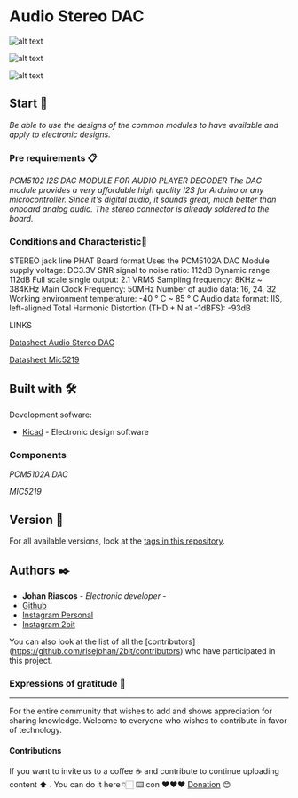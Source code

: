 # Audio Stereo DAC 

![alt text](https://github.com/risejohan/2Bit/blob/main/PCM5102A/image/Top.png "Top")

![alt text](https://github.com/risejohan/2Bit/blob/main/PCM5102A/image/Board.png "Board")

![alt text](https://github.com/risejohan/2Bit/blob/main/PCM5102A/image/sch1.png "Schematic")

## Start 🚀

_Be able to use the designs of the common modules to have available and apply to electronic designs._


### Pre requirements 📋

_PCM5102 I2S DAC MODULE FOR AUDIO PLAYER DECODER
The DAC module provides a very affordable high quality I2S for Arduino or any microcontroller.
Since it's digital audio, it sounds great, much better than onboard analog audio. The stereo connector is already soldered to the board._



### Conditions and Characteristic🔩
STEREO jack line
PHAT Board format
Uses the PCM5102A DAC
Module supply voltage: DC3.3V
SNR signal to noise ratio: 112dB
Dynamic range: 112dB
Full scale single output: 2.1 VRMS
Sampling frequency: 8KHz ~ 384KHz
Main Clock Frequency: 50MHz
Number of audio data: 16, 24, 32
Working environment temperature: -40 ° C ~ 85 ° C
Audio data format: IIS, left-aligned
Total Harmonic Distortion (THD + N at -1dBFS): -93dB

LINKS

[Datasheet Audio Stereo DAC ](https://www.ti.com/lit/ds/symlink/pcm5101.pdf?ts=1639538815020&ref_url=https%253A%252F%252Fwww.google.com%252F)

[Datasheet Mic5219](https://ww1.microchip.com/downloads/en/DeviceDoc/MIC5219-500mA-Peak-Output-LDO-Regulator-DS20006021A.pdf)


## Built with 🛠️

Development sofware:
* [Kicad](https://www.kicad-pcb.org/) - Electronic design software



### Components
_PCM5102A DAC_

_MIC5219_

## Version 📌

For all available versions, look at the [tags in this repository](https://github.com/risejohan/2Bit/tree/main/PCM5102A).

## Authors ✒️
* **Johan Riascos** - *Electronic developer* - 
* [Github](https://github.com/risejohan)
* [Instagram Personal](https://instagram.com/johansegura92?utm_medium=copy_link)
* [Instagram 2bit](https://instagram.com/2bit_electronic?utm_medium=copy_link)


You can also look at the list of all the [contributors] (https://github.com/risejohan/2bit/contributors) who have participated in this project.


###  Expressions of gratitude 🎁
---
For the entire community that wishes to add and shows appreciation for sharing knowledge. Welcome to everyone who wishes to contribute in favor of technology.

#### Contributions
If you want to invite us to a coffee ☕ and contribute to continue uploading  content ⬆ . You can do it here 👇🏻
⌨️ con ❤️❤️❤️ [Donation](https://paypal.me/2bitelectronic "Donation") 😊